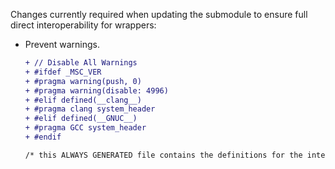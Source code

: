 Changes currently required when updating the submodule to ensure full direct interoperability for wrappers:

- Prevent warnings.

  ```diff
  + // Disable All Warnings
  + #ifdef _MSC_VER
  + #pragma warning(push, 0)
  + #pragma warning(disable: 4996)
  + #elif defined(__clang__)
  + #pragma clang system_header
  + #elif defined(__GNUC__)
  + #pragma GCC system_header
  + #endif

  /* this ALWAYS GENERATED file contains the definitions for the interfaces */
  ```
